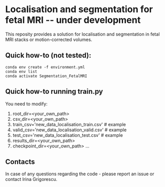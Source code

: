 # Localisation and segmentation for fetal MRI -- under development 

This reposity provides a solution for localisation and segmentation in fetal MRI stacks or motion-corrected volumes. 


## Quick how-to (not tested):

	conda env create -f environment.yml
	conda env list
	conda activate Segmentation_FetalMRI


## Quick how-to running train.py

You need to modify:
1. root_dir=<your_own_path>
2. csv_dir=<your_own_path>
3. train_csv='new_data_localisation_train.csv'  # example
4. valid_csv='new_data_localisation_valid.csv'  # example
5. test_csv='new_data_localisation_test.csv'    # example
6. results_dir=<your_own_path>
7. checkpoint_dir=<your_own_path>
...


## Contacts

In case of any questions regarding the code - please report an issue or contact Irina Grigorescu. 


